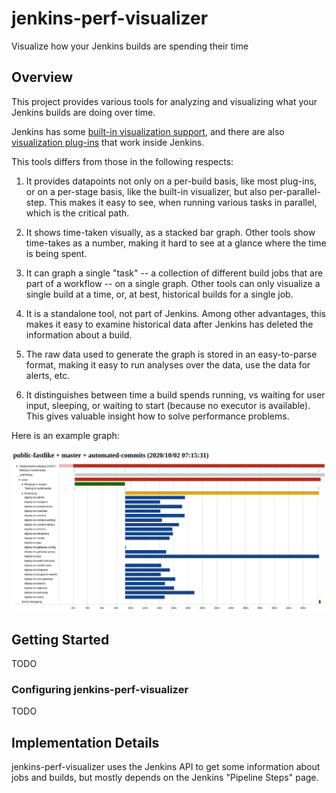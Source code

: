 # jenkins-perf-visualizer
Visualize how your Jenkins builds are spending their time

## Overview

This project provides various tools for analyzing and visualizing what
your Jenkins builds are doing over time.

Jenkins has some
[built-in visualization support](https://plugins.jenkins.io/pipeline-stage-view/),
 and there are also
[visualization plug-ins](https://wiki.jenkins.io/display/JENKINS/Yet+Another+Build+Visualizer+Plugin)
that work inside Jenkins.

This tools differs from those in the following respects:

1. It provides datapoints not only on a per-build basis, like most
plug-ins, or on a per-stage basis, like the built-in visualizer, but
also per-parallel-step.  This makes it easy to see, when running
various tasks in parallel, which is the critical path.

2. It shows time-taken visually, as a stacked bar graph.  Other tools
show time-takes as a number, making it hard to see at a glance where
the time is being spent.

3. It can graph a single "task" -- a collection of different build
jobs that are part of a workflow -- on a single graph.  Other tools
can only visualize a single build at a time, or, at best, historical
builds for a single job.

4. It is a standalone tool, not part of Jenkins.  Among other
advantages, this makes it easy to examine historical data after
Jenkins has deleted the information about a build.

5. The raw data used to generate the graph is stored in an
easy-to-parse format, making it easy to run analyses over the data,
use the data for alerts, etc.

6. It distinguishes between time a build spends running, vs waiting
for user input, sleeping, or waiting to start (because no executor is
available).  This gives valuable insight how to solve performance
problems.

Here is an example graph:

![visualization graph](https://github.com/Khan/jenkins-perf-visualizer/blob/main/example-graph.png?raw=true)

## Getting Started

TODO

### Configuring jenkins-perf-visualizer

TODO

## Implementation Details

jenkins-perf-visualizer uses the Jenkins API to get some information
about jobs and builds, but mostly depends on the Jenkins "Pipeline
Steps" page.
